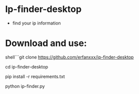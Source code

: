 # Ip-finder-desktop
- find your ip information

# Download and use:

shell```git clone https://github.com/erfanxxx/ip-finder-desktop

cd ip-finder-desktop 


pip install -r requirements.txt
                      
python ip-finder.py
```

